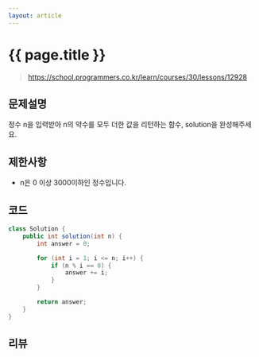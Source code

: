 ```yaml
---
layout: article
---
```


# {{ page.title }}

> https://school.programmers.co.kr/learn/courses/30/lessons/12928

## 문제설명

정수 n을 입력받아 n의 약수를 모두 더한 값을 리턴하는 함수, solution을 완성해주세요.

## 제한사항

- n은 0 이상 3000이하인 정수입니다.

## 코드

```java
class Solution {
    public int solution(int n) {
        int answer = 0;

        for (int i = 1; i <= n; i++) {
            if (n % i == 0) {
                answer += i;
            }
        }

        return answer;
    }
}
```

## 리뷰